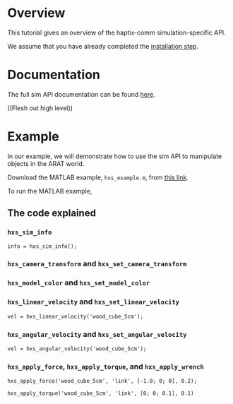 # Overview
This tutorial gives an overview of the haptix-comm simulation-specific API.

We assume that you have already completed the
[installation step](http://gazebosim.org/tutorials?tut=haptix_install&cat=haptix).

# Documentation
The full sim API documentation can be found
[here](https://s3.amazonaws.com/osrf-distributions/haptix/api/0.2.2/haptix__sim_8h.html).

((Flesh out high level))

# Example
In our example, we will demonstrate how to use the sim API to manipulate objects in the ARAT world.

Download the MATLAB example, `hxs_example.m`, from
[this link](https://bitbucket.org/osrf/haptix-comm/raw/default/matlab/hxs_example.m).

To run the MATLAB example, 


## The code explained

### `hxs_sim_info`

~~~
info = hxs_sim_info();
~~~

### `hxs_camera_transform` and `hxs_set_camera_transform`

<include lang='matlab' from="/\% Get the user camera pose/" to="/hxs_set_camera_transform\(new_tx\);/" src='http://bitbucket.org/osrf/haptix-comm/raw/default/matlab/hxs_example.m'/> 

### `hxs_model_color` and `hxs_set_model_color`

<include lang='matlab' from="/\% Change the table color./" to="/hxs_model_color\('table'\);/" src='http://bitbucket.org/osrf/haptix-comm/raw/default/matlab/hxs_example.m'/> 


### `hxs_linear_velocity` and `hxs_set_linear_velocity`

~~~
vel = hxs_linear_velocity('wood_cube_5cm');
~~~

<include lang='matlab' from="/\% Move by setting linear velocity/" to="/pause\(1.0\);/" src='http://bitbucket.org/osrf/haptix-comm/raw/default/matlab/hxs_example.m'/> 

### `hxs_angular_velocity` and `hxs_set_angular_velocity`
~~~
vel = hxs_angular_velocity('wood_cube_5cm');
~~~

<include lang='matlab' from="/\% Move by setting angular velocity/" to="/pause\(1.0\);/" src='http://bitbucket.org/osrf/haptix-comm/raw/default/matlab/hxs_example.m'/> 

### `hxs_apply_force`, `hxs_apply_torque`, and `hxs_apply_wrench`
~~~
hxs_apply_force('wood_cube_5cm', 'link', [-1.0; 0; 0], 0.2);
~~~

~~~
hxs_apply_torque('wood_cube_5cm', 'link', [0; 0; 0.1], 0.1)
~~~

<include lang='matlab' from="/\% Apply force and torque/" to="/pause\(1.5\);/" src='http://bitbucket.org/osrf/haptix-comm/raw/default/matlab/hxs_example.m'/> 


